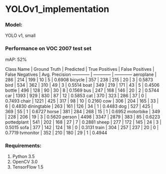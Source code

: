 # YOLOv1_implementation

### Model:
YOLO v1, small

### Performance on VOC 2007 test set

mAP: 52%

Class Name | Ground Truth | Predicted | True Positives | False Positives | False Negatives | Avg. Precision
———— | ———— | ————
aeroplane | 286 | 214 | 199 | 10 | 5 | 0.6908
     bicycle | 357 | 238 | 215 | 20 | 3 | 0.5873
        bird | 534 | 362 | 310 | 49 | 3 | 0.5514
        boat | 349 | 219 | 171 | 43 | 5 | 0.4506
      bottle | 496 | 128 |  90 | 30 | 8 | 0.1569
         bus | 247 | 168 | 146 | 20 | 2 | 0.5744
         car | 1393 | 929 | 830 | 87 | 12 | 0.5853
         cat | 370  | 323 | 286 | 37 |  0 | 0.7493
       chair | 1221 | 425 | 317 | 98 | 10 | 0.2160
         cow | 306 | 204 | 165 | 33 | 6 | 0.4830
 diningtable | 263 | 161 | 126 | 34 | 1 | 0.4483
         dog | 527 | 425 | 369 | 55 | 1 | 0.6727
       horse | 381 | 284 | 268 | 15 | 1 | 0.6952
   motorbike | 349 | 228 | 206 | 19 | 3 | 0.5620
      person | 4498 | 3347 | 2879 | 383 | 85 | 0.6223
 pottedplant | 541 | 202 | 168 | 27 | 7 | 0.2881
       sheep | 277 | 172 | 145 | 24 | 3 | 0.5015
        sofa | 377 | 142 | 124 | 18 | 0 | 0.3131
       train | 304 | 257 | 237 | 20 | 0 | 0.7719
   tvmonitor | 352 | 210 | 180 | 29 | 1 | 0.4944
        


### Requirements:
1. Python 3.5
2. OpenCV 3.0
3. TensorFlow 1.5

